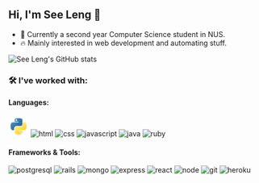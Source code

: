 ## Hi, I'm See Leng 👋 

* 🌱 Currently a second year Computer Science student in NUS.
* 🔥 Mainly interested in web development and automating stuff. 

![See Leng's GitHub stats](https://github-readme-stats-rouge-zeta.vercel.app/api?username=seelengxd&count_private=true&show_icons=true&theme=dark&hide_border=true)

### 🛠️ I've worked with:

#### Languages:
<span>
  <img src="https://raw.githubusercontent.com/devicons/devicon/master/icons/python/python-original.svg" height="40px" alt="python">
  <img src="https://cdn.jsdelivr.net/gh/devicons/devicon/icons/html5/html5-original.svg" height="40px" alt="html">
  <img src="https://cdn.jsdelivr.net/gh/devicons/devicon/icons/css3/css3-original.svg" height="40px" alt="css">    
  <img src="https://cdn.jsdelivr.net/gh/devicons/devicon/icons/javascript/javascript-original.svg" height="40px" alt="javascript"/>
  <img src="https://cdn.jsdelivr.net/gh/devicons/devicon/icons/java/java-original.svg" height="40px" alt="java">
  <img src="https://cdn.jsdelivr.net/gh/devicons/devicon/icons/ruby/ruby-original.svg" height="40px" alt="ruby">
</span>

#### Frameworks & Tools:
<span>
  <img src="https://cdn.jsdelivr.net/gh/devicons/devicon/icons/postgresql/postgresql-original.svg" height="40px" alt="postgresql"/>
  <img src="https://cdn.jsdelivr.net/gh/devicons/devicon/icons/rails/rails-original-wordmark.svg" height="40px" alt="rails"/>
  <img src="https://cdn.jsdelivr.net/gh/devicons/devicon/icons/mongodb/mongodb-original.svg" height="40px" alt="mongo"/>
  <img src="https://cdn.jsdelivr.net/gh/devicons/devicon/icons/express/express-original.svg" height="40px" alt="express">
  <img src="https://cdn.jsdelivr.net/gh/devicons/devicon/icons/react/react-original.svg" height="40px" alt="react"/>
  <img src="https://cdn.jsdelivr.net/gh/devicons/devicon/icons/nodejs/nodejs-original.svg" height="40px" alt="node"/>
  <img src="https://cdn.jsdelivr.net/gh/devicons/devicon/icons/git/git-original.svg" height="40px" alt="git"/>
  <img src="https://cdn.jsdelivr.net/gh/devicons/devicon/icons/heroku/heroku-original.svg" height="40px" alt="heroku"/>
</span>